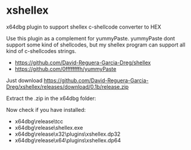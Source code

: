 # xshellex
x64dbg plugin to support shellex c-shellcode converter to HEX

Use this plugin as a complement for yummyPaste. yummyPaste dont support some kind of shellcodes, but my shellex program can support all kind of c-shellcodes strings.
* https://github.com/David-Reguera-Garcia-Dreg/shellex
* https://github.com/0ffffffffh/yummyPaste

Just download https://github.com/David-Reguera-Garcia-Dreg/xshellex/releases/download/0.1b/release.zip

Extract the .zip in the x64dbg folder:

Now check if you have installed:
* x64dbg\release\tcc
* x64dbg\release\shellex.exe
* x64dbg\release\x32\plugins\xshellex.dp32
* x64dbg\release\x64\plugins\xshellex.dp64
